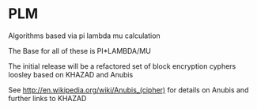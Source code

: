 PLM
===

Algorithms based via pi lambda mu calculation


The Base for all of these is PI*LAMBDA/MU

The initial release will be a refactored  set of block encryption cyphers loosley based on KHAZAD and Anubis

See http://en.wikipedia.org/wiki/Anubis_(cipher) for details on Anubis and further links to KHAZAD

